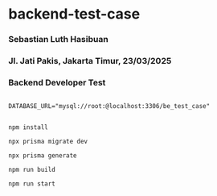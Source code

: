 # backend-test-case


### Sebastian Luth Hasibuan
### Jl. Jati Pakis, Jakarta Timur, 23/03/2025
### Backend Developer Test



```

DATABASE_URL="mysql://root:@localhost:3306/be_test_case"

```


```shell

npm install

npx prisma migrate dev

npx prisma generate

npm run build

npm run start

```